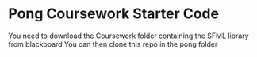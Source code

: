 # Pong Coursework Starter Code

You need to download the Coursework folder containing the SFML library from blackboard
You can then clone this repo in the pong folder